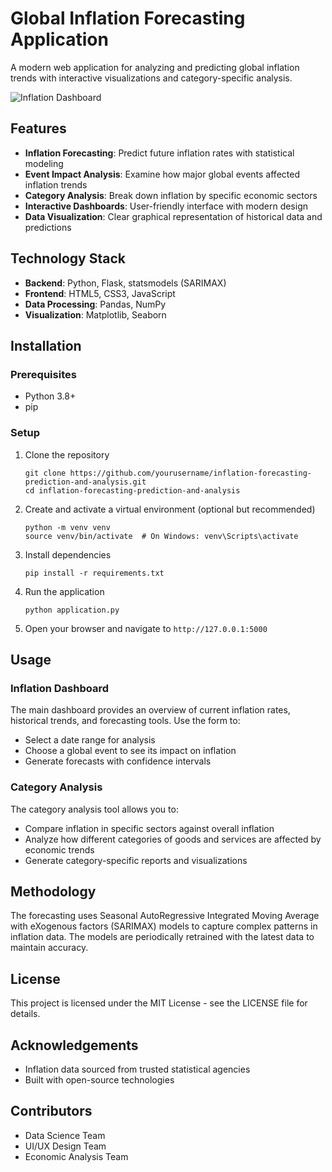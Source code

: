 # Global Inflation Forecasting Application

A modern web application for analyzing and predicting global inflation trends with interactive visualizations and category-specific analysis.

![Inflation Dashboard](screenshots/dashboard.png)

## Features

- **Inflation Forecasting**: Predict future inflation rates with statistical modeling
- **Event Impact Analysis**: Examine how major global events affected inflation trends
- **Category Analysis**: Break down inflation by specific economic sectors
- **Interactive Dashboards**: User-friendly interface with modern design
- **Data Visualization**: Clear graphical representation of historical data and predictions

## Technology Stack

- **Backend**: Python, Flask, statsmodels (SARIMAX)
- **Frontend**: HTML5, CSS3, JavaScript
- **Data Processing**: Pandas, NumPy
- **Visualization**: Matplotlib, Seaborn

## Installation

### Prerequisites
- Python 3.8+
- pip

### Setup
1. Clone the repository
   ```
   git clone https://github.com/yourusername/inflation-forecasting-prediction-and-analysis.git
   cd inflation-forecasting-prediction-and-analysis
   ```

2. Create and activate a virtual environment (optional but recommended)
   ```
   python -m venv venv
   source venv/bin/activate  # On Windows: venv\Scripts\activate
   ```

3. Install dependencies
   ```
   pip install -r requirements.txt
   ```

4. Run the application
   ```
   python application.py
   ```

5. Open your browser and navigate to `http://127.0.0.1:5000`

## Usage

### Inflation Dashboard
The main dashboard provides an overview of current inflation rates, historical trends, and forecasting tools. Use the form to:
- Select a date range for analysis
- Choose a global event to see its impact on inflation
- Generate forecasts with confidence intervals

### Category Analysis
The category analysis tool allows you to:
- Compare inflation in specific sectors against overall inflation
- Analyze how different categories of goods and services are affected by economic trends
- Generate category-specific reports and visualizations

## Methodology

The forecasting uses Seasonal AutoRegressive Integrated Moving Average with eXogenous factors (SARIMAX) models to capture complex patterns in inflation data. The models are periodically retrained with the latest data to maintain accuracy.

## License

This project is licensed under the MIT License - see the LICENSE file for details.

## Acknowledgements

- Inflation data sourced from trusted statistical agencies
- Built with open-source technologies

## Contributors

- Data Science Team
- UI/UX Design Team
- Economic Analysis Team
